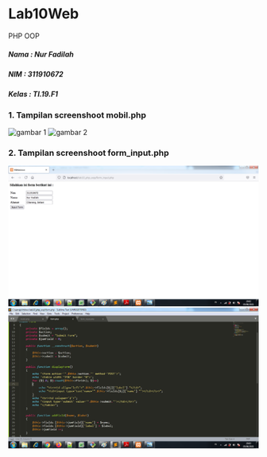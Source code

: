 # Lab10Web
PHP OOP

##### Nama : Nur Fadilah
##### NIM : 311910672
##### Kelas : TI.19.F1

### 1. Tampilan screenshoot mobil.php
![gambar 1](screeshoot/s1.png)
![gambar 2](screenhoot/s2.png)

### 2. Tampilan screenshoot form_input.php
![gambar 3](screenshoot/s3.png)
![gambar 4](screenshoot/s4.png)